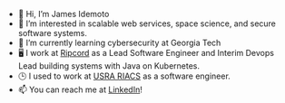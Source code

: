 - 👋 Hi, I’m James Idemoto
- 👀 I’m interested in scalable web services, space science, and secure software systems.
- 🌱 I’m currently learning cybersecurity at Georgia Tech
- 🖥️ I work at [Ripcord](https://www.ripcord.com/) as a Lead Software Engineer and Interim Devops Lead building systems with Java on Kubernetes.
- 🕒 I used to work at [USRA RIACS](https://riacs.usra.edu/) as a software engineer.
- 📫 You can reach me at [LinkedIn](https://www.linkedin.com/in/james-idemoto/)!
